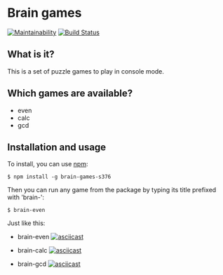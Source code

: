# Brain games

[![Maintainability](https://api.codeclimate.com/v1/badges/d02f1e74374dab879c0f/maintainability)](https://codeclimate.com/github/k5md/project-lvl1-s376/maintainability)
[![Build Status](https://travis-ci.com/k5md/project-lvl1-s376.svg?branch=master)](https://travis-ci.com/k5md/project-lvl1-s376)

## What is it?

This is a set of puzzle games to play in console mode.

## Which games are available?

- even
- calc
- gcd

## Installation and usage
To install, you can use [npm](https://npmjs.org/):
```
$ npm install -g brain-games-s376
```

Then you can run any game from the package by typing its title prefixed with 'brain-':
```
$ brain-even
```

Just like this:

- brain-even
[![asciicast](https://asciinema.org/a/cp9EuNJ9oxI7nG0DAStO5BmBy.svg)](https://asciinema.org/a/cp9EuNJ9oxI7nG0DAStO5BmBy)

- brain-calc
[![asciicast](https://asciinema.org/a/v7j6gx5rEReAGSNxB7xhb7eZK.svg)](https://asciinema.org/a/v7j6gx5rEReAGSNxB7xhb7eZK)

- brain-gcd
[![asciicast](https://asciinema.org/a/KTk1o3nBrxMJuEf6p9srSLN3i.svg)](https://asciinema.org/a/KTk1o3nBrxMJuEf6p9srSLN3i)